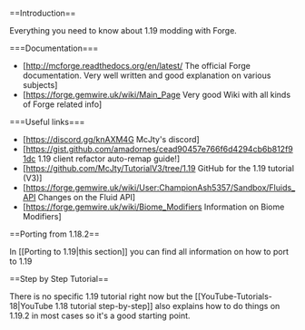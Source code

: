 ==Introduction==

Everything you need to know about 1.19 modding with Forge.

===Documentation===

* [http://mcforge.readthedocs.org/en/latest/ The official Forge documentation. Very well written and good explanation on various subjects]
* [https://forge.gemwire.uk/wiki/Main_Page Very good Wiki with all kinds of Forge related info]

===Useful links===

* [https://discord.gg/knAXM4G McJty's discord]
* [https://gist.github.com/amadornes/cead90457e766f6d4294cb6b812f91dc 1.19 client refactor auto-remap guide!]
* [https://github.com/McJty/TutorialV3/tree/1.19 GitHub for the 1.19 tutorial (V3)]
* [https://forge.gemwire.uk/wiki/User:ChampionAsh5357/Sandbox/Fluids_API Changes on the Fluid API]
* [https://forge.gemwire.uk/wiki/Biome_Modifiers Information on Biome Modifiers]

==Porting from 1.18.2==

In [[Porting to 1.19|this section]] you can find all information on how to port to 1.19

==Step by Step Tutorial==

There is no specific 1.19 tutorial right now but the [[YouTube-Tutorials-18|YouTube 1.18 tutorial step-by-step]] also explains how to do things on 1.19.2 in most cases so it's a good starting point.
